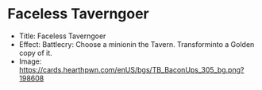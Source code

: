 # Faceless Taverngoer
- Title:  Faceless Taverngoer
- Effect:  Battlecry: Choose a minionin the Tavern. Transforminto a Golden copy of it.
- Image:  https://cards.hearthpwn.com/enUS/bgs/TB_BaconUps_305_bg.png?198608
